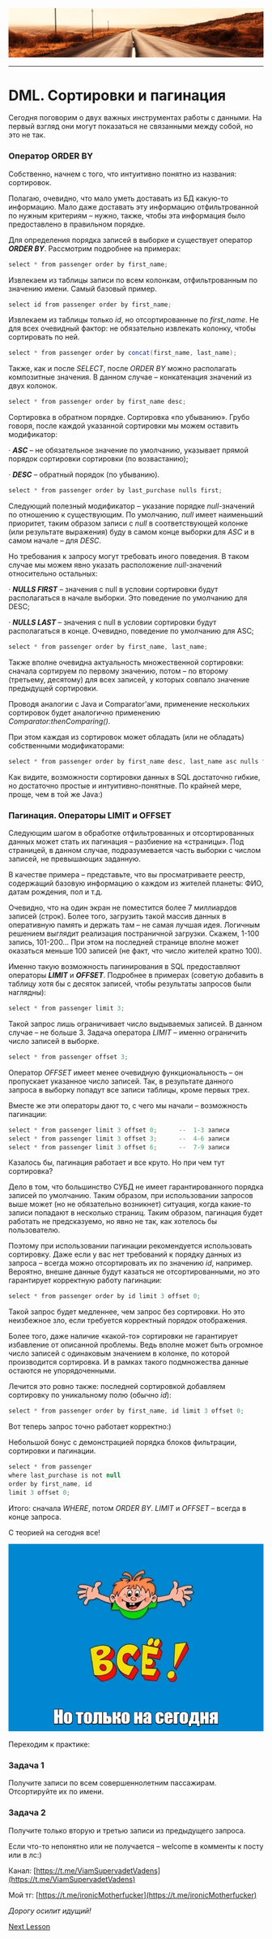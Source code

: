 ![](../../commonmedia/header.png)

***

   

DML. Сортировки и пагинация
===========================

Сегодня поговорим о двух важных инструментах работы с данными. На первый взгляд они могут показаться не связанными между собой, но это не так.

### Оператор ORDER BY

Собственно, начнем с того, что интуитивно понятно из названия: сортировок.

Полагаю, очевидно, что мало уметь доставать из БД какую-то информацию. Мало даже доставать эту информацию отфильтрованной по нужным критериям – нужно, также, чтобы эта информация было предоставлено в правильном порядке.

Для определения порядка записей в выборке и существует оператор **_ORDER BY_**. Рассмотрим подробнее на примерах:

```java
select * from passenger order by first_name;
```

Извлекаем из таблицы записи по всем колонкам, отфильтрованным по значению имени. Самый базовый пример.

  

```java
select id from passenger order by first_name;
```

Извлекаем из таблицы только _id_, но отсортированные по _first\_name_. Не для всех очевидный фактор: не обязательно извлекать колонку, чтобы сортировать по ней.

  

```java
select * from passenger order by concat(first_name, last_name);
```

Также, как и после _SELECT_, после _ORDER BY_ можно располагать композитные значения. В данном случае – конкатенация значений из двух колонок.

  

```java
select * from passenger order by first_name desc;
```

Сортировка в обратном порядке. Сортировка «по убыванию». Грубо говоря, после каждой указанной сортировки мы можем оставить модификатор:

· **_ASC_** – не обязательное значение по умолчанию, указывает прямой порядок сортировки сортировки (по возвастанию);

· **_DESC_** – обратный порядок (по убыванию).

  

```java
select * from passenger order by last_purchase nulls first;
```

Следующий полезный модификатор – указание порядке _null_\-значений по отношению к существующим. По умолчанию, _null_ имеет наименьший приоритет, таким образом записи с _null_ в соответствующей колонке (или результате выражения) буду в самом конце выборки для _ASC_ и в самом начале – для _DESC_.

Но требования к запросу могут требовать иного поведения. В таком случае мы можем явно указать расположение _null_\-значений относительно остальных:

· **_NULLS FIRST_** – значения с null в условии сортировки будут располагаться в начале выборки. Это поведение по умолчанию для DESC;

· **_NULLS LAST_** – значения с null в условии сортировки будут располагаться в конце. Очевидно, поведение по умолчанию для ASC;

  

```java
select * from passenger order by first_name, last_name;
```

Также вполне очевидна актуальность множественной сортировки: сначала сортируем по первому значению, потом – по второму (третьему, десятому) для всех записей, у которых совпало значение предыдущей сортировки.

Проводя аналогии с Java и Comparator’ами, применение нескольких сортировок будет аналогично применению _Comparator:thenComparing()_.

При этом каждая из сортировок может обладать (или не обладать) собственными модификаторами:

```java
select * from passenger order by first_name desc, last_name asc nulls first;
```

Как видите, возможности сортировки данных в SQL достаточно гибкие, но достаточно простые и интуитивно-понятные. По крайней мере, проще, чем в той же Java:)

### Пагинация. Операторы LIMIT и OFFSET

Следующим шагом в обработке отфильтрованных и отсортированных данных может стать их пагинация – разбиение на «страницы». Под страницей, в данном случае, подразумевается часть выборки с числом записей, не превышающих заданную.

В качестве примера – представьте, что вы просматриваете реестр, содержащий базовую информацию о каждом из жителей планеты: ФИО, датам рождения, пол и т.д.

Очевидно, что на один экран не поместится более 7 миллиардов записей (строк). Более того, загрузить такой массив данных в оперативную память и держать там – не самая лучшая идея. Логичным решением выглядит реализация постраничной загрузки. Скажем, 1-100 запись, 101-200… При этом на последней странице вполне может оказаться меньше 100 записей (не факт, что число жителей кратно 100).

Именно такую возможность пагинирования в SQL предоставляют операторы **_LIMIT_** и **_OFFSET_**. Подробнее в примерах (советую добавить в таблицу хотя бы с десяток записей, чтобы результаты запросов были наглядны):

```java
select * from passenger limit 3;
```

Такой запрос лишь ограничивает число выдываемых записей. В данном случае – не больше 3. Задача оператора _LIMIT_ – именно ограничить число записей в выборке.

  

```java
select * from passenger offset 3;
```

Оператор _OFFSET_ имеет менее очевидную функциональность – он пропускает указанное число записей. Так, в результате данного запроса в выборку попадут все записи таблицы, кроме первых трех.

  

Вместе же эти операторы дают то, с чего мы начали – возможность пагинации:

```java
select * from passenger limit 3 offset 0;      --  1-3 записи
select * from passenger limit 3 offset 3;      --  4-6 записи
select * from passenger limit 3 offset 6;      --  7-9 записи
```

Казалось бы, пагинация работает и все круто. Но при чем тут сортировка?

Дело в том, что большинство СУБД не имеет гарантированного порядка записей по умолчанию. Таким образом, при использовании запросов выше может (но не обязательно возникнет) ситуация, когда какие-то записи попадают в несколько страниц. Таким образом, пагинация будет работать не предсказуемо, но явно не так, как хотелось бы пользователю.

Поэтому при использовании пагинации рекомендуется использовать сортировку. Даже если у вас нет требований к порядку данных из запроса – всегда можно отсортировать их по значению _id_, например. Вероятно, внешне данные будут казаться не отсортированными, но это гарантирует корректную работу пагинации:

```java
select * from passenger order by id limit 3 offset 0;
```

Такой запрос будет медленнее, чем запрос без сортировки. Но это неизбежное зло, если требуется корректный порядок отображения.

Более того, даже наличие «какой-то» сортировки не гарантирует избавление от описанной проблемы. Ведь вполне может быть огромное число записей с одинаковым значением в колонке, по которой производится сортировка. И в рамках такого подмножества данные остаются не упорядоченными.

Лечится это ровно также: последней сортировкой добавляем сортировку по уникальному полю (обычно _id_):

```java
select * from passenger order by first_name, id limit 3 offset 0;
```

Вот теперь запрос точно работает корректно:)

Небольшой бонус с демонстрацией порядка блоков фильтрации, сортировки и пагинации.

```java
select * from passenger 
where last_purchase is not null 
order by first_name, id 
limit 3 offset 0;
```

Итого: сначала _WHERE_, потом _ORDER BY_. _LIMIT_ и _OFFSET_ – всегда в конце запроса.

С теорией на сегодня все!

![](../../commonmedia/footer.png)

Переходим к практике:

### Задача 1

Получите записи по всем совершеннолетним пассажирам. Отсортируйте их по имени.

### Задача 2

Получите только вторую и третью записи из предыдущего запроса.

  

Если что-то непонятно или не получается – welcome в комменты к посту или в лс:)

Канал: [https://t.me/ViamSupervadetVadens](https://t.me/ViamSupervadetVadens)

Мой тг: [https://t.me/ironicMotherfucker](https://t.me/ironicMotherfucker)

_Дорогу осилит идущий!_

[Next Lesson](../89/DML-Agregatnye-funkcii-i-GROUP-BY.md)
